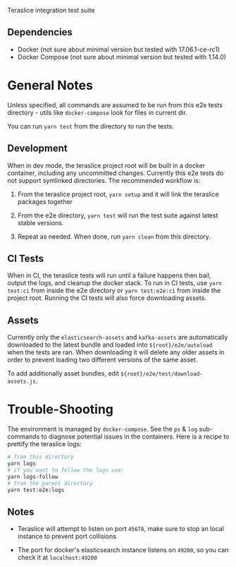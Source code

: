 Teraslice integration test suite

## Dependencies

* Docker (not sure about minimal version but tested with 17.06.1-ce-rc1)
* Docker Compose (not sure about minimal version but tested with 1.14.0)

# General Notes

Unless specified, all commands are assumed to be run from this e2e tests
directory - utils like `docker-compose` look for files in current dir.

You can run `yarn test` from the directory to run the tests.

## Development

When in dev mode, the teraslice project root will be built in a docker container, including any uncommitted changes. Currently this e2e tests do not support symlinked directories. The recommended workflow is:

1. From the teraslice project root, `yarn setup` and it will link the teraslice packages together

1. From the e2e directory, `yarn test` will run
   the test suite against latest stable versions.

1. Repeat as needed. When done, run `yarn clean` from this directory.

## CI Tests

When in CI, the teraslice tests will run until a failure happens then bail, output the logs, and cleanup the docker stack. To run in CI tests, use `yarn test:ci` from inside the e2e directory or `yarn test:e2e:ci` from inside the
project root. Running the CI tests will also force downloading assets.

## Assets

Currently only the `elasticsearch-assets` and `kafka-assets` are automatically downloaded to the latest bundle and loaded into `${root}/e2e/autoload` when the tests are ran. When downloading it will delete any older assets in order to prevent loading two different versions of the same asset.

To add additionally asset bundles, edit `${root}/e2e/test/download-assets.js`.

# Trouble-Shooting

The environment is managed by `docker-compose`. See the `ps` & `log`
sub-commands to diagnose potential issues in the containers. Here is a recipe to
prettify the teraslice logs:

```sh
# from this directory
yarn logs
# if you want to follow the logs use:
yarn logs-follow
# from the parent directory
yarn test:e2e:logs
```

## Notes

- Teraslice will attempt to listen on port `45678`, make sure to stop an local instance to prevent port collisions

- The port for docker's elasticsearch instance listens on `49200`, so you can check it at `localhost:49200`
